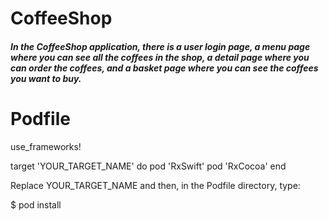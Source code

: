 # CoffeeShop

##### In the CoffeeShop application, there is a user login page, a menu page where you can see all the coffees in the shop, a detail page where you can order the coffees, and a basket page where you can see the coffees you want to buy.

# Podfile
use_frameworks!

target 'YOUR_TARGET_NAME' do
    pod 'RxSwift'
    pod 'RxCocoa'
end

Replace YOUR_TARGET_NAME and then, in the Podfile directory, type:

$ pod install
